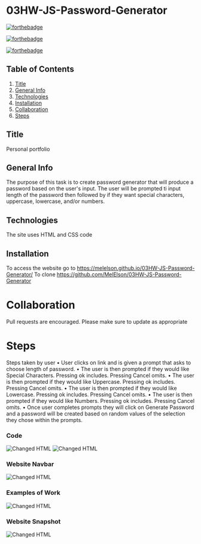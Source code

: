 # 03HW-JS-Password-Generator
[![forthebadge](https://forthebadge.com/images/badges/uses-html.svg)](https://forthebadge.com)

[![forthebadge](https://forthebadge.com/images/badges/uses-css.svg)](https://forthebadge.com)

[![forthebadge](https://forthebadge.com/images/badges/gluten-free.svg)](https://forthebadge.com)

## Table of Contents
1. [Title](#title)
2. [General Info](#general-info)
3. [Technologies](#technologies)
4. [Installation](#installation)
5. [Collaboration](#collaboration)
6. [Steps](#Steps)



## Title
Personal portfolio

## General Info
The purpose of this task is to create password generator that will produce a password based on the user's input. The user will be prompted ti input length of the password then followed by if they want special characters, uppercase, lowercase, and/or numbers.

## Technologies 
The site uses HTML and CSS code

## Installation
To access the website go to https://melelson.github.io/03HW-JS-Password-Generator/
To clone https://github.com/MelElson/03HW-JS-Password-Generator


# Collaboration 
Pull requests are encouraged. Please make sure to update as appropriate 

# Steps
Steps taken by user
	• User clicks on link and is given a prompt that asks to choose length of password.
	• The user is then prompted if they would like Special Characters. Pressing ok includes. Pressing Cancel omits.
	• The user is then prompted if they would like Uppercase. Pressing ok includes. Pressing Cancel omits.
	• The user is then prompted if they would like Lowercase. Pressing ok includes. Pressing Cancel omits.
    • The user is then prompted if they would like Numbers. Pressing ok includes. Pressing Cancel omits.
	• Once user completes prompts they will click on Generate Password and a password will be created based on random values 
      of the selection they chose within the prompts.
    
### Code
![Changed HTML](./assets/images/code1.png)
![Changed HTML](./assets/images/code3.png)

### Website Navbar
![Changed HTML](./assets/images/navbar.png)
### Examples of Work
![Changed HTML](./assets/images/examplesofwork.png)

### Website Snapshot
![Changed HTML](./assets/images/screenshotportfolio.png)